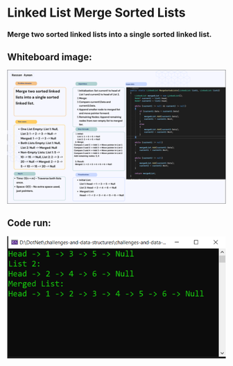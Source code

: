 # Linked List Merge Sorted Lists
### Merge two sorted linked lists into a single sorted linked list.

## Whiteboard image:
![Linked List](linkedlist-merge-sorted-whiteboard.png)

## Code run:
![Code run](linkedlist-merge-sorted-run.PNG)